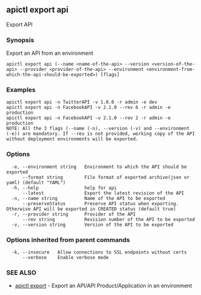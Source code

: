 ## apictl export api

Export API

### Synopsis

Export an API from an environment

```
apictl export api (--name <name-of-the-api> --version <version-of-the-api> --provider <provider-of-the-api> --environment <environment-from-which-the-api-should-be-exported>) [flags]
```

### Examples

```
apictl export api -n TwitterAPI -v 1.0.0 -r admin -e dev
apictl export api -n FacebookAPI -v 2.1.0 --rev 6 -r admin -e production
apictl export api -n FacebookAPI -v 2.1.0 --rev 2 -r admin -e production
NOTE: All the 3 flags (--name (-n), --version (-v) and --environment (-e)) are mandatory. If --rev is not provided, working copy of the API
without deployment environments will be exported.
```

### Options

```
  -e, --environment string   Environment to which the API should be exported
      --format string        File format of exported archive(json or yaml) (default "YAML")
  -h, --help                 help for api
      --latest               Export the latest revision of the API
  -n, --name string          Name of the API to be exported
      --preserveStatus       Preserve API status when exporting. Otherwise API will be exported in CREATED status (default true)
  -r, --provider string      Provider of the API
      --rev string           Revision number of the API to be exported
  -v, --version string       Version of the API to be exported
```

### Options inherited from parent commands

```
  -k, --insecure   Allow connections to SSL endpoints without certs
      --verbose    Enable verbose mode
```

### SEE ALSO

* [apictl export](apictl_export.md)	 - Export an API/API Product/Application in an environment

